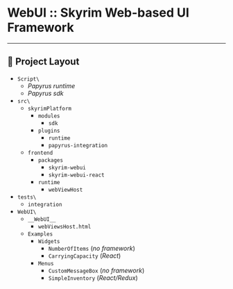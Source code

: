 # WebUI :: Skyrim Web-based UI Framework

---

## 📂 Project Layout

- `Script\`
    - _Papyrus runtime_
    - _Papyrus sdk_
- `src\`
    - `skyrimPlatform`
        - `modules`
            - `sdk`
        - `plugins`
            - `runtime`
            - `papyrus-integration`
    - `frontend`
        - `packages`
            - `skyrim-webui`
            - `skyrim-webui-react`
        - `runtime`
            - `webViewHost`
- `tests\`
    - `integration`
- `WebUI\`
    - `__WebUI__`
        - `webViewsHost.html`
    - `Examples`
        - `Widgets`
            - `NumberOfItems` (_no framework_)
            - `CarryingCapacity` (_React_)
        - `Menus`
            - `CustomMessageBox`  (_no framework_)
            - `SimpleInventory` (_React/Redux_)